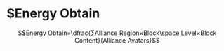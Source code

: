# $Energy Obtain

$$Energy Obtain=\dfrac{∑Alliance Region×Block\space Level×Block Content}{Alliance Avatars}$$
